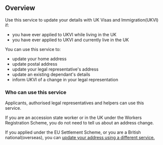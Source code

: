 
## Overview

Use this service to update your details with UK Visas and Immigration(UKVI) if:
  - you have ever applied to UKVI while living in the UK
  - you have ever applied to UKVI and currently live in the UK

You can use this service to:
  - update your home address
  - update postal address
  - update your legal representative's address
  - update an existing dependant's details
  - inform UKVI of a change in your legal representation


### Who can use this service
Applicants, authorised legal representatives and helpers can use this service.
<br>

If you are an accession state worker or in the UK under the Workers Registration Scheme, you do not need to tell us about an address change.
<br>

If you applied under the EU Settlement Scheme, or you are a British national(overseas), you can [update your address using a different service.](https://www.gov.uk/update-uk-visas-immigration-account-details/update-your-ukvi-account)



